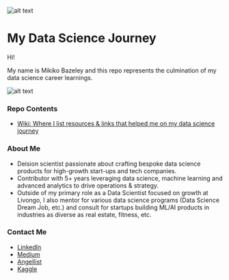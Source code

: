 ![alt text](
       https://github.com/MMBazel/springboard-program/blob/master/0.jpg
      )



# My Data Science Journey

Hi!

My name is Mikiko Bazeley and this repo represents the culmination of my data science career learnings. 

![alt text](https://github.com/MMBazel/springboard-program/blob/master/Additional%20Resources/profile_pic_jpeg.jpg?raw=true)


### Repo Contents
* [Wiki: Where I list resources & links that helped me on my data science journey](https://github.com/MMBazel/Data-Science-Journey/wiki)




### About Me
* Deision scientist passionate about crafting bespoke data science products for high-growth start-ups and tech companies. 
* Contributor with 5+ years leveraging data science, machine learning and advanced analytics to drive operations & strategy. 
* Outside of my primary role as a Data Scientist focused on growth at Livongo, I also mentor for various data science programs (Data Science Dream Job, etc.) and consult for startups building ML/AI products in industries as diverse as real estate, fitness, etc.


### Contact Me
* [LinkedIn](https://www.linkedin.com/in/mikikobazeley/)
* [Medium](https://medium.com/@mmbazel)
* [Angellist](https://angel.co/mikiko-bazeley)
* [Kaggle](https://www.kaggle.com/mmbazel)
